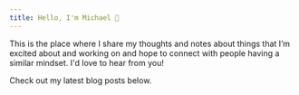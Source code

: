 ```yaml
---
title: Hello, I'm Michael 👋
---
```


This is the place where I share my thoughts and notes about things that I’m
excited about and working on and hope to connect with people having a similar
mindset. I'd love to hear from you!

Check out my latest blog posts below.
